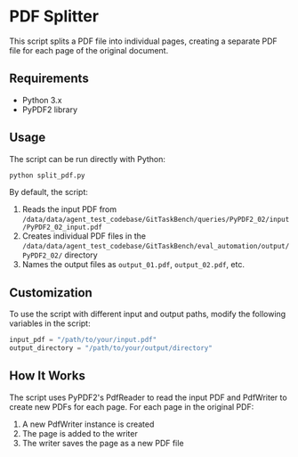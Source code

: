 # PDF Splitter

This script splits a PDF file into individual pages, creating a separate PDF file for each page of the original document.

## Requirements

- Python 3.x
- PyPDF2 library

## Usage

The script can be run directly with Python:

```bash
python split_pdf.py
```

By default, the script:
1. Reads the input PDF from `/data/data/agent_test_codebase/GitTaskBench/queries/PyPDF2_02/input/PyPDF2_02_input.pdf`
2. Creates individual PDF files in the `/data/data/agent_test_codebase/GitTaskBench/eval_automation/output/PyPDF2_02/` directory
3. Names the output files as `output_01.pdf`, `output_02.pdf`, etc.

## Customization

To use the script with different input and output paths, modify the following variables in the script:

```python
input_pdf = "/path/to/your/input.pdf"
output_directory = "/path/to/your/output/directory"
```

## How It Works

The script uses PyPDF2's PdfReader to read the input PDF and PdfWriter to create new PDFs for each page. For each page in the original PDF:

1. A new PdfWriter instance is created
2. The page is added to the writer
3. The writer saves the page as a new PDF file